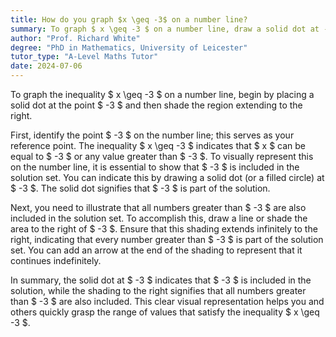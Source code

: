 ```yaml
---
title: How do you graph $x \geq -3$ on a number line?
summary: To graph $ x \geq -3 $ on a number line, draw a solid dot at -3 and shade to the right.
author: "Prof. Richard White"
degree: "PhD in Mathematics, University of Leicester"
tutor_type: "A-Level Maths Tutor"
date: 2024-07-06
---
```


To graph the inequality $ x \geq -3 $ on a number line, begin by placing a solid dot at the point $ -3 $ and then shade the region extending to the right.

First, identify the point $ -3 $ on the number line; this serves as your reference point. The inequality $ x \geq -3 $ indicates that $ x $ can be equal to $ -3 $ or any value greater than $ -3 $. To visually represent this on the number line, it is essential to show that $ -3 $ is included in the solution set. You can indicate this by drawing a solid dot (or a filled circle) at $ -3 $. The solid dot signifies that $ -3 $ is part of the solution.

Next, you need to illustrate that all numbers greater than $ -3 $ are also included in the solution set. To accomplish this, draw a line or shade the area to the right of $ -3 $. Ensure that this shading extends infinitely to the right, indicating that every number greater than $ -3 $ is part of the solution set. You can add an arrow at the end of the shading to represent that it continues indefinitely.

In summary, the solid dot at $ -3 $ indicates that $ -3 $ is included in the solution, while the shading to the right signifies that all numbers greater than $ -3 $ are also included. This clear visual representation helps you and others quickly grasp the range of values that satisfy the inequality $ x \geq -3 $.
    